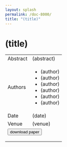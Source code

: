 ```yaml
---
layout: splash
permalink: /doc-8000/
title: "(title)"
---
```


# (title) 

<table>
    <tbody>
    <tr>
        <td>Abstract</td>
        <td>(abstract)</td>
    </tr>
    <tr>
        <td>Authors</td>
        <td>
            <ul>
                <li>(author)</li>
                <li>(author)</li>
                <li>(author)</li>
                <li>(author)</li>
                <li>(author)</li>
                <li>(author)</li>
            </ul>
        </td>
    </tr>
    <tr>
        <td>Date</td>
        <td>(date)</td>
    </tr>
    <tr>
        <td>Venue</td>
        <td>(venue)</td>
    </tr>
        <tr>
            <td colspan="2">
                <form method="get" action="(url)">
                    <button type="submit">download paper</button>
                </form>
            </td>
        </tr>
    </tbody>
</table>
